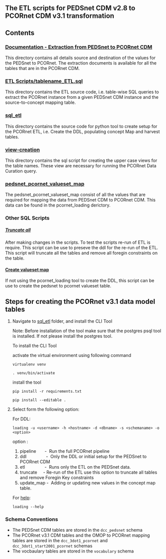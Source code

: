## The ETL scripts for PEDSnet CDM v2.8 to PCORnet CDM v3.1 transformation

## Contents 

### [Documentation - Extraction from PEDSnet to PCORnet CDM](./doc/extraction/)
This directory contains all details source and destination of the values for the PEDSnet to PCORnet. The extraction documents is available for all the tables that are in the PCORnet CDM.

### [ETL Scripts/tablename_ETL.sql](./sql_etl/scripts/etl_scripts/)
This directory contains the ETL source code, i.e. table-wise SQL queries to extract the PCORnet instance from a given PEDSnet CDM instance and the source-to-concept mapping table.

### [sql_etl](./sql_etl)
This directory contains the source code for python tool to create setup for the PCORnet ETL, i.e. Create the DDL,  populating concept Map and harvest tables.

### [view-creation](./sql_etl/scripts/view-creation/)
This directory contains the sql script for creating the upper case views for the table names. These view are necessary for running the PCORnet Data Curation query.

### [pedsnet_pcornet_valueset_map](./sql_etl/data/)
The pedsnet_pcornet_valueset_map consist of all the values that are required for mapping the data from PEDSnet CDM to PCORnet CDM. This data can be found in the pcornet_loading derictory.

### Other SQL Scripts

  ##### [Truncate all](./sql_etl/scripts/reset_tables_scripts/)
After making changes in the scripts. To test the scripts re-run of ETL is require. This script can be use to preseve the ddl for the re-run of the ETL. This script will truncate all the tables and remove all foregin constraints on the table.

 #### [Create valueset map](./pcornet_loading/scripts/ddl_scripts/)
   If not using the pcornet_loading tool to create the DDL, this script can be use to create the pedsnet to pcornet valueset table. 


## Steps for creating the PCORnet v3.1 data model tables

1. Navigate to [sql_etl](./sql_etl) folder, and install the CLI Tool

     Note: Before installation of the tool make sure that the postgres 
     psql tool is installed. If not please install the postgres tool. 
     

	 To install the CLI Tool

	  activate the virtual environment using following command
	
	`virtualenv venv`
	
	`. venv/bin/activate`
	
   install the tool
	
	 `pip install -r requirements.txt`
	 
	 `pip install --editable .`
	 
2.  Select form the following option:
	
	 For DDL:
	
	 `loading -u <username> -h <hostname> -d <dbname> -s <schemaname> -o <option>`
	 
	 option :
	  1. pipeline&nbsp;&nbsp;&nbsp;&nbsp;&nbsp;&nbsp;&nbsp;-&nbsp; Run the full PCORnet pipeline
	  2. ddl&nbsp;&nbsp;&nbsp;&nbsp;&nbsp;&nbsp;&nbsp;&nbsp;&nbsp;&nbsp;&nbsp;&nbsp;&nbsp;&nbsp;&nbsp;&nbsp;-&nbsp; Only the DDL or initial setup for the PEDSnet to PCORnet CDM
	  3. etl&nbsp;&nbsp;&nbsp;&nbsp;&nbsp;&nbsp;&nbsp;&nbsp;&nbsp;&nbsp;&nbsp;&nbsp;&nbsp;&nbsp;&nbsp;&nbsp;-&nbsp; Runs only the ETL on the PEDSnet data.
	  4. truncate&nbsp;&nbsp;&nbsp;&nbsp;&nbsp;-&nbsp;Re-run of the ETL use this option to truncate all tables and remove Foregin Key constraints
	  5. update_map -&nbsp; Adding or updating new values in the concept map table.
	 
	 For [help](./sql_etl/README.md):
	 
	 `loading --help`


### Schema Conventions

- The PEDSnet CDM tables are stored in the `dcc_pedsnet` schema
- The PCORnet v3.1 CDM tables and the OMOP to PCORnet mapping tables are stored in the `dcc_3dot1_pcornet` and `dcc_3dot1_start2001_pcornet` schemas
- The vocbaulary tables are stored in the `vocabulary` schema 
